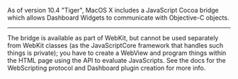 

As of version 10.4 "Tiger", MacOS X includes a JavaScript Cocoa bridge which allows Dashboard Widgets to communicate with Objective-C objects.

----

The bridge is available as part of WebKit, but cannot be used separately from WebKit classes (as the JavaScriptCore framework that handles such things is private); you have to create a WebView and program things within the HTML page using the API to evaluate JavaScript<nowiki/>s. See the docs for the WebScripting protocol and Dashboard plugin creation for more info.
